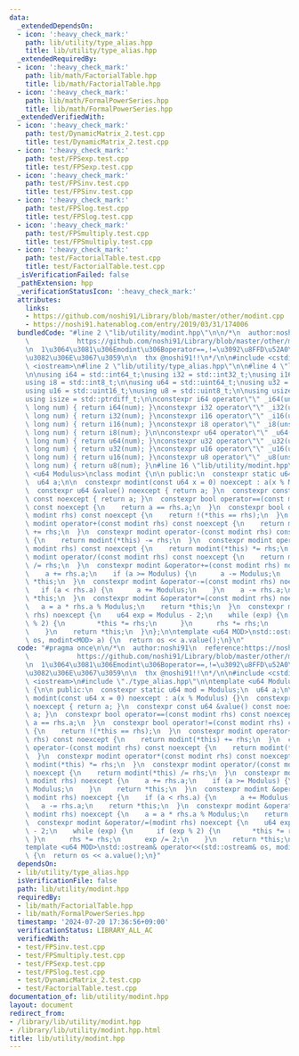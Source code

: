 ```yaml
---
data:
  _extendedDependsOn:
  - icon: ':heavy_check_mark:'
    path: lib/utility/type_alias.hpp
    title: lib/utility/type_alias.hpp
  _extendedRequiredBy:
  - icon: ':heavy_check_mark:'
    path: lib/math/FactorialTable.hpp
    title: lib/math/FactorialTable.hpp
  - icon: ':heavy_check_mark:'
    path: lib/math/FormalPowerSeries.hpp
    title: lib/math/FormalPowerSeries.hpp
  _extendedVerifiedWith:
  - icon: ':heavy_check_mark:'
    path: test/DynamicMatrix_2.test.cpp
    title: test/DynamicMatrix_2.test.cpp
  - icon: ':heavy_check_mark:'
    path: test/FPSexp.test.cpp
    title: test/FPSexp.test.cpp
  - icon: ':heavy_check_mark:'
    path: test/FPSinv.test.cpp
    title: test/FPSinv.test.cpp
  - icon: ':heavy_check_mark:'
    path: test/FPSlog.test.cpp
    title: test/FPSlog.test.cpp
  - icon: ':heavy_check_mark:'
    path: test/FPSmultiply.test.cpp
    title: test/FPSmultiply.test.cpp
  - icon: ':heavy_check_mark:'
    path: test/FactorialTable.test.cpp
    title: test/FactorialTable.test.cpp
  _isVerificationFailed: false
  _pathExtension: hpp
  _verificationStatusIcon: ':heavy_check_mark:'
  attributes:
    links:
    - https://github.com/noshi91/Library/blob/master/other/modint.cpp
    - https://noshi91.hatenablog.com/entry/2019/03/31/174006
  bundledCode: "#line 2 \"lib/utility/modint.hpp\"\n\n/*\n  author:noshi91\n  reference:https://noshi91.hatenablog.com/entry/2019/03/31/174006\n\
    \            https://github.com/noshi91/Library/blob/master/other/modint.cpp\n\
    \n  1\u3064\u3081\u306Emodint\u306Boperator==,!=\u3092\u8FFD\u52A0\u3057\u305F\
    \u3082\u306E\u3067\u3059\n\n  thx @noshi91!!\n*/\n\n#include <cstdint>\n#include\
    \ <iostream>\n#line 2 \"lib/utility/type_alias.hpp\"\n\n#line 4 \"lib/utility/type_alias.hpp\"\
    \n\nusing i64 = std::int64_t;\nusing i32 = std::int32_t;\nusing i16 = std::int16_t;\n\
    using i8 = std::int8_t;\n\nusing u64 = std::uint64_t;\nusing u32 = std::uint32_t;\n\
    using u16 = std::uint16_t;\nusing u8 = std::uint8_t;\n\nusing usize = std::size_t;\n\
    using isize = std::ptrdiff_t;\n\nconstexpr i64 operator\"\" _i64(unsigned long\
    \ long num) { return i64(num); }\nconstexpr i32 operator\"\" _i32(unsigned long\
    \ long num) { return i32(num); }\nconstexpr i16 operator\"\" _i16(unsigned long\
    \ long num) { return i16(num); }\nconstexpr i8 operator\"\" _i8(unsigned long\
    \ long num) { return i8(num); }\n\nconstexpr u64 operator\"\" _u64(unsigned long\
    \ long num) { return u64(num); }\nconstexpr u32 operator\"\" _u32(unsigned long\
    \ long num) { return u32(num); }\nconstexpr u16 operator\"\" _u16(unsigned long\
    \ long num) { return u16(num); }\nconstexpr u8 operator\"\" _u8(unsigned long\
    \ long num) { return u8(num); }\n#line 16 \"lib/utility/modint.hpp\"\n\ntemplate\
    \ <u64 Modulus>\nclass modint {\n\n public:\n  constexpr static u64 mod = Modulus;\n\
    \  u64 a;\n\n  constexpr modint(const u64 x = 0) noexcept : a(x % Modulus) {}\n\
    \  constexpr u64 &value() noexcept { return a; }\n  constexpr const u64 &value()\
    \ const noexcept { return a; }\n  constexpr bool operator==(const modint rhs)\
    \ const noexcept {\n    return a == rhs.a;\n  }\n  constexpr bool operator!=(const\
    \ modint rhs) const noexcept {\n    return !(*this == rhs);\n  }\n  constexpr\
    \ modint operator+(const modint rhs) const noexcept {\n    return modint(*this)\
    \ += rhs;\n  }\n  constexpr modint operator-(const modint rhs) const noexcept\
    \ {\n    return modint(*this) -= rhs;\n  }\n  constexpr modint operator*(const\
    \ modint rhs) const noexcept {\n    return modint(*this) *= rhs;\n  }\n  constexpr\
    \ modint operator/(const modint rhs) const noexcept {\n    return modint(*this)\
    \ /= rhs;\n  }\n  constexpr modint &operator+=(const modint rhs) noexcept {\n\
    \    a += rhs.a;\n    if (a >= Modulus) {\n      a -= Modulus;\n    }\n    return\
    \ *this;\n  }\n  constexpr modint &operator-=(const modint rhs) noexcept {\n \
    \   if (a < rhs.a) {\n      a += Modulus;\n    }\n    a -= rhs.a;\n    return\
    \ *this;\n  }\n  constexpr modint &operator*=(const modint rhs) noexcept {\n \
    \   a = a * rhs.a % Modulus;\n    return *this;\n  }\n  constexpr modint &operator/=(modint\
    \ rhs) noexcept {\n    u64 exp = Modulus - 2;\n    while (exp) {\n      if (exp\
    \ % 2) {\n        *this *= rhs;\n      }\n      rhs *= rhs;\n      exp /= 2;\n\
    \    }\n    return *this;\n  }\n};\n\ntemplate <u64 MOD>\nstd::ostream& operator<<(std::ostream&\
    \ os, modint<MOD> a) {\n  return os << a.value();\n}\n"
  code: "#pragma once\n\n/*\n  author:noshi91\n  reference:https://noshi91.hatenablog.com/entry/2019/03/31/174006\n\
    \            https://github.com/noshi91/Library/blob/master/other/modint.cpp\n\
    \n  1\u3064\u3081\u306Emodint\u306Boperator==,!=\u3092\u8FFD\u52A0\u3057\u305F\
    \u3082\u306E\u3067\u3059\n\n  thx @noshi91!!\n*/\n\n#include <cstdint>\n#include\
    \ <iostream>\n#include \"./type_alias.hpp\"\n\ntemplate <u64 Modulus>\nclass modint\
    \ {\n\n public:\n  constexpr static u64 mod = Modulus;\n  u64 a;\n\n  constexpr\
    \ modint(const u64 x = 0) noexcept : a(x % Modulus) {}\n  constexpr u64 &value()\
    \ noexcept { return a; }\n  constexpr const u64 &value() const noexcept { return\
    \ a; }\n  constexpr bool operator==(const modint rhs) const noexcept {\n    return\
    \ a == rhs.a;\n  }\n  constexpr bool operator!=(const modint rhs) const noexcept\
    \ {\n    return !(*this == rhs);\n  }\n  constexpr modint operator+(const modint\
    \ rhs) const noexcept {\n    return modint(*this) += rhs;\n  }\n  constexpr modint\
    \ operator-(const modint rhs) const noexcept {\n    return modint(*this) -= rhs;\n\
    \  }\n  constexpr modint operator*(const modint rhs) const noexcept {\n    return\
    \ modint(*this) *= rhs;\n  }\n  constexpr modint operator/(const modint rhs) const\
    \ noexcept {\n    return modint(*this) /= rhs;\n  }\n  constexpr modint &operator+=(const\
    \ modint rhs) noexcept {\n    a += rhs.a;\n    if (a >= Modulus) {\n      a -=\
    \ Modulus;\n    }\n    return *this;\n  }\n  constexpr modint &operator-=(const\
    \ modint rhs) noexcept {\n    if (a < rhs.a) {\n      a += Modulus;\n    }\n \
    \   a -= rhs.a;\n    return *this;\n  }\n  constexpr modint &operator*=(const\
    \ modint rhs) noexcept {\n    a = a * rhs.a % Modulus;\n    return *this;\n  }\n\
    \  constexpr modint &operator/=(modint rhs) noexcept {\n    u64 exp = Modulus\
    \ - 2;\n    while (exp) {\n      if (exp % 2) {\n        *this *= rhs;\n     \
    \ }\n      rhs *= rhs;\n      exp /= 2;\n    }\n    return *this;\n  }\n};\n\n\
    template <u64 MOD>\nstd::ostream& operator<<(std::ostream& os, modint<MOD> a)\
    \ {\n  return os << a.value();\n}"
  dependsOn:
  - lib/utility/type_alias.hpp
  isVerificationFile: false
  path: lib/utility/modint.hpp
  requiredBy:
  - lib/math/FactorialTable.hpp
  - lib/math/FormalPowerSeries.hpp
  timestamp: '2024-07-20 17:36:56+09:00'
  verificationStatus: LIBRARY_ALL_AC
  verifiedWith:
  - test/FPSinv.test.cpp
  - test/FPSmultiply.test.cpp
  - test/FPSexp.test.cpp
  - test/FPSlog.test.cpp
  - test/DynamicMatrix_2.test.cpp
  - test/FactorialTable.test.cpp
documentation_of: lib/utility/modint.hpp
layout: document
redirect_from:
- /library/lib/utility/modint.hpp
- /library/lib/utility/modint.hpp.html
title: lib/utility/modint.hpp
---
```

